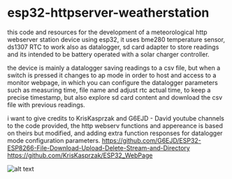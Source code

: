# esp32-httpserver-weatherstation
this code and resources for the development of a meteorological http webserver station device using esp32, it uses bme280 temperature sensor, ds1307 RTC to work also
as datalogger, sd card adapter to store readings and its intended to be battery operated with a solar charger controller.

the device is mainly a datalogger saving readings to a csv file, but when a switch is pressed it changes to ap mode in order to host and access to a monitor webpage,
in which you can configure the datalogger parameters such as measuring time, file name and adjust rtc actual time, to keep a precise timestamp, but also explore sd card
content and download the csv file with previous readings.

i want to give credits to KrisKasprzak and G6EJD - David youtube channels to the code provided, the http webserv functions and appereance is based on theirs
but modified, and adding extra function responses for datalogger mode configuration parameters.
https://github.com/G6EJD/ESP32-ESP8266-File-Download-Upload-Delete-Stream-and-Directory
https://github.com/KrisKasprzak/ESP32_WebPage

![alt text]([https://github.com/[username]/[reponame]/blob/[branch]/image.jpg](https://github.com/41R-M45T3R/esp32-httpserver-weatherstation/blob/e52358e81cc5d83970b2d3541e2052e2bb6a2547/base.jpg)?raw=true)
